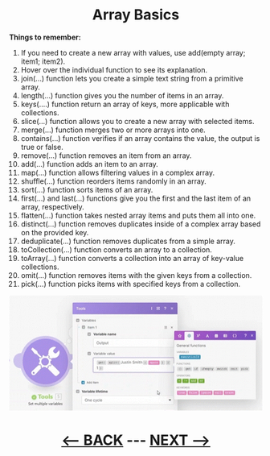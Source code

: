 <div align="center">

# Array Basics 
</div>

__Things to remember:__

1. If you need to create a new array with values, use add(empty array; item1; item2).
2. Hover over the individual function to see its explanation.
3. join(...) function lets you create a simple text string from a primitive array.
4. length(...) function gives you the number of items in an array.
5. keys(....) function return an array of keys, more applicable with collections.
6. slice(...) function allows you to create a new array with selected items.
7. merge(...) function merges two or more arrays into one.
8. contains(...) function verifies if an array contains the value, the output is true or false.
9. remove(...) function removes an item from an array.
10. add(...) function adds an item to an array.
11. map(...) function allows filtering values in a complex array.
12. shuffle(...) function reorders items randomly in an array.
13. sort(...) function sorts items of an array.
14. first(...) and last(...) functions give you the first and the last item of an array, respectively.
15. flatten(...) function takes nested array items and puts them all into one.
16. distinct(...) function removes duplicates inside of a complex array based on the provided key.
17. deduplicate(...) function removes duplicates from a simple array.
18. toCollection(...) function converts an array to a collection.
19. toArray(...) function converts a collection into an array of key-value collections.
20. omit(...) function removes items with the given keys from a collection.
21. pick(...) function picks items with specified keys from a collection.




![GET](pic/l3arraygetex3.gif)





<div align="center">
  
# [<-- BACK](l3arraybasics.md) --- [NEXT -->](l3arrayiterator.md)
</div>
